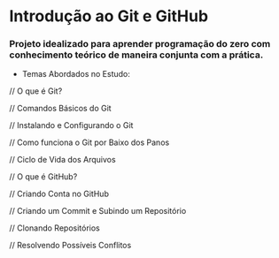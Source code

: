 # Introdução ao Git e GitHub

### Projeto idealizado para aprender programação do zero com conhecimento teórico de maneira conjunta com a prática.

- Temas Abordados no Estudo:

// O que é Git?

// Comandos Básicos do Git

// Instalando e Configurando o Git

// Como funciona o Git por Baixo dos Panos

// Ciclo de Vida dos Arquivos

// O que é GitHub?

// Criando Conta no GitHub

// Criando um Commit e Subindo um Repositório

// Clonando Repositórios 

// Resolvendo Possíveis Conflitos